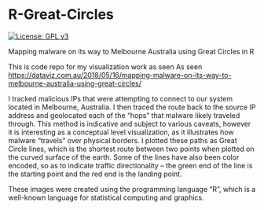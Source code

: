 # R-Great-Circles
[![License: GPL v3](https://img.shields.io/badge/License-GPLv3-blue.svg)](https://www.gnu.org/licenses/gpl-3.0) 

Mapping malware on its way to Melbourne Australia using Great Circles in R

This is code repo for my visualization work as seen As seen https://dataviz.com.au/2018/05/16/mapping-malware-on-its-way-to-melbourne-australia-using-great-circles/

I tracked malicious IPs that were attempting to connect to our system located in Melbourne, Australia. I then traced the route back to the source IP address and geolocated each of the “hops” that malware likely traveled through. This method is indicative and subject to various caveats, however it is interesting as a conceptual level visualization, as it illustrates how malware “travels” over physical borders.
I plotted these paths as Great Circle lines, which is the shortest route between two points when plotted on the curved surface of the earth. Some of the lines have also been color encoded, so as to indicate traffic directionality –  the green end of the line is the starting point and the red end is the landing point.

These images were created using the programming language “R”, which is a well-known language for statistical computing and graphics.
